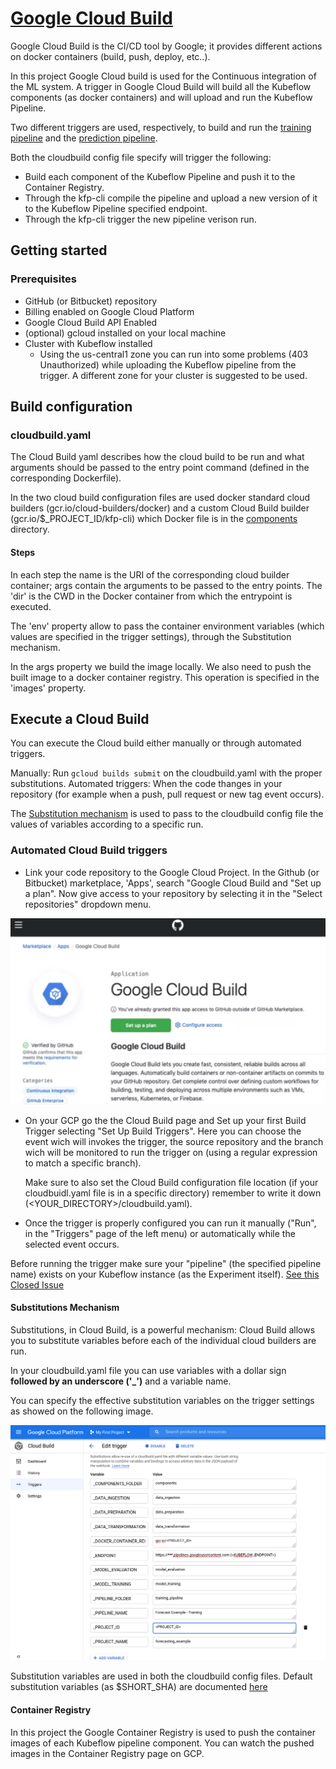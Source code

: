 # [Google Cloud Build](https://cloud.google.com/cloud-build)
Google Cloud Build is the CI/CD tool by Google;
it provides different actions on docker containers (build, push, deploy, etc..).

In this project Google Cloud build is used for the Continuous integration of the ML system.
A trigger in Google Cloud Build will build all the Kubeflow components (as docker containers)
and will upload and run the Kubeflow Pipeline.

Two different triggers are used, respectively, to build and run the [training pipeline](/training_pipeline/cloudbuild.yaml)
and the [prediction pipeline](/prediction_pipeline/cloudbuild.yaml).

Both the cloudbuild config file specify will trigger the following:
* Build each component of the Kubeflow Pipeline and push it to the Container Registry.
* Through the kfp-cli compile the pipeline and upload a new version of it to the Kubeflow Pipeline specified endpoint.
* Through the kfp-cli trigger the new pipeline verison run.

## Getting started 

### Prerequisites
* GitHub (or Bitbucket) repository
* Billing enabled on Google Cloud Platform
* Google Cloud Build API Enabled
* (optional) gcloud installed on your local machine
* Cluster with Kubeflow installed
    * Using the us-central1 zone you can run into some problems (403 Unauthorized)
    while uploading the Kubeflow pipeline from the trigger. A different zone for your cluster is suggested to be used.

## Build configuration

### cloudbuild.yaml
The Cloud Build yaml describes how the cloud build to be run and what arguments should be passed to the entry point
command (defined in the corresponding Dockerfile).

In the two cloud build configuration files are used docker standard cloud builders (gcr.io/cloud-builders/docker)
and a custom Cloud Build builder (gcr.io/$_PROJECT_ID/kfp-cli) which Docker file is in the [components](/components/utility/kfp-cli)
directory.

#### Steps
In each step the name is the URI of the corresponding cloud builder container;
args contain the arguments to be passed to the entry points. The 'dir' is the CWD in the Docker container from which
the entrypoint is executed. 

The 'env' property allow to pass the container environment variables (which values are specified in the trigger settings),
through the Substitution mechanism.

In the args property we build the image locally. We also need to push the built image to a docker container registry.
This operation is specified in the 'images' property.

## Execute a Cloud Build
You can execute the Cloud build either manually or through automated triggers.

Manually: Run ``` gcloud builds submit ``` on the cloudbuild.yaml with the proper substitutions.
Automated triggers: When the code thanges in your repository (for example when a push, pull request or new tag event occurs).

The [Substitution mechanism](#substitutions) is used to pass to the cloudbuild config file the values of variables
according to a specific run.

### Automated Cloud Build triggers
* Link your code repository to the Google Cloud Project.
    In the Github (or Bitbucket) marketplace, 'Apps', search "Google Cloud Build and "Set up a plan".
    Now give access to your repository by selecting it in the "Select repositories" dropdown menu.
    
![GitHub Marketplace page to link your repository to Google Cloud Build](/doc/images/gcbuild_github_marketplace.png)
* On your GCP go the the Cloud Build page and Set up your first Build Trigger selecting "Set Up Build Triggers".
  Here you can choose the event wich will invokes the trigger, the source repository and the branch wich will be monitored
  to run the trigger on (using a regular expression to match a specific branch).
  
  Make sure to also set the Cloud Build configuration file location (if your cloudbuidl.yaml file is in a specific directory)
  remember to write it down (<YOUR_DIRECTORY>/cloudbuild.yaml).
  
* Once the trigger is properly configured you can run it manually ("Run", in the "Triggers" page of the left menu)
or automatically while the selected event occurs.

Before running the trigger make sure your "pipeline" (the specified pipeline name) exists on your Kubeflow instance
(as the Experiment itself). [See this Closed Issue](https://github.com/esalvucci/mlops-architecture-example/issues/2#issue-786744338)
  
#### Substitutions Mechanism <a name = "substitutions"></a>
Substitutions, in Cloud Build, is a powerful mechanism: Cloud Build allows you to substitute variables before each of
the individual cloud builders are run.

In your cloudbuild.yaml file you can use variables with a dollar sign **followed by an underscore ('_')** and a variable
name.

You can specify the effective substitution variables on the trigger settings as showed on the following image.

![Substitution variables setting example](/doc/images/gcbuild_substitution_variables_example.png)

Substitution variables are used in both the cloudbuild config files. Default substitution variables (as $SHORT_SHA) are
documented [here](https://cloud.google.com/cloud-build/docs/configuring-builds/substitute-variable-values)

#### Container Registry
In this project the Google Container Registry is used to push the container images of each Kubeflow pipeline component.
You can watch the pushed images in the Container Registry page on GCP.